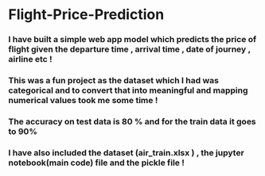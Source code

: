 # Flight-Price-Prediction
### I have built a simple web app model which predicts the price of flight given the departure time , arrival time , date of journey , airline etc !
### This was a fun project as the dataset which I had was categorical and to convert that into meaningful and mapping numerical values took me some time !
### The accuracy on test data is 80 % and for the train data it goes to 90%
### I have also included the dataset (air_train.xlsx ) , the jupyter notebook(main code) file and the pickle file !
